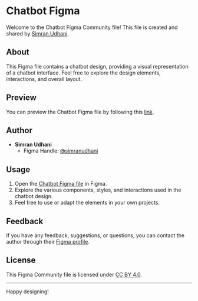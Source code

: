 # Chatbot Figma 

Welcome to the Chatbot Figma Community file! This file is created and shared by [Simran Udhani](https://www.figma.com/@simranudhani).

## About
This Figma file contains a chatbot design, providing a visual representation of a chatbot interface. Feel free to explore the design elements, interactions, and overall layout.

## Preview
You can preview the Chatbot Figma file by following this [link](https://www.figma.com/community/file/1326471084493680111/chatbot).

## Author
- **Simran Udhani**
  - Figma Handle: [@simranudhani](https://www.figma.com/@simranudhani)

## Usage
1. Open the [Chatbot Figma file](https://www.figma.com/community/file/1326471084493680111/chatbot) in Figma.
2. Explore the various components, styles, and interactions used in the chatbot design.
3. Feel free to use or adapt the elements in your own projects.

## Feedback
If you have any feedback, suggestions, or questions, you can contact the author through their [Figma profile](https://www.figma.com/@simranudhani).

## License
This Figma Community file is licensed under [CC BY 4.0](https://creativecommons.org/licenses/by/4.0/).

---

Happy designing!
